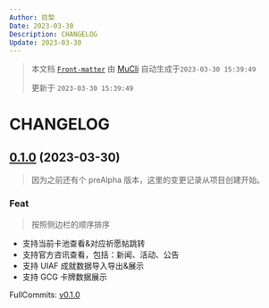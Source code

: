 ```yaml
---
Author: 目棃
Date: 2023-03-30
Description: CHANGELOG
Update: 2023-03-30
---
```


> 本文档 [`Front-matter`](https://github.com/BTMuli/Mucli#FrontMatter) 由 [MuCli](https://github.com/BTMuli/Mucli) 自动生成于`2023-03-30 15:39:49`
> 
> 更新于 `2023-03-30 15:39:49`

# CHANGELOG

## [0.1.0](https://github.com/BTMuli/Tauri.Genshin/releases/v0.1.0) (2023-03-30)

> 因为之前还有个 preAlpha 版本，这里的变更记录从项目创建开始。

### Feat

> 按照侧边栏的顺序排序

* 支持当前卡池查看&对应祈愿帖跳转
* 支持官方咨讯查看，包括：新闻、活动、公告
* 支持 UIAF 成就数据导入导出&展示
* 支持 GCG 卡牌数据展示

FullCommits: [v0.1.0](https://github.com/BTMuli/Tauri.Genshin/commits/v0.1.0)